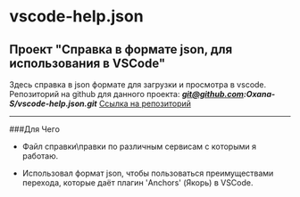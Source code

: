 # vscode-help.json

## Проект "Справка в формате json, для использования в VSCode"

Здесь справка в json формате для загрузки и просмотра в vscode.
Репозиторий на github для данного проекта:
***git@github.com:Oxana-S/vscode-help.json.git***
[Ссылка на репозиторий](git@github.com:Oxana-S/vscode-help.json.git)

---

###Для Чего

- Файл справки\правки по различным сервисам с которыми я работаю.

- Использовал формат json, чтобы пользоваться преимуществами перехода, которые даёт плагин 'Anchors' (Якорь) в VSCode.
